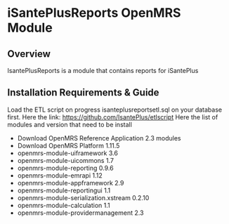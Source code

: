 iSantePlusReports OpenMRS Module
=====================================

Overview
-------------------------------------

IsantePlusReports is a module that contains reports for iSantePlus


Installation Requirements & Guide
-------------------------------------

Load the ETL script on progress isanteplusreportsetl.sql on your database first.
Here the link: https://github.com/IsantePlus/etlscript
Here the list of modules and version that need to be install
- Download OpenMRS Reference Application 2.3 modules 
- Download OpenMRS Platform 1.11.5
- openmrs-module-uiframework 3.6
- openmrs-module-uicommons 1.7
- openmrs-module-reporting 0.9.6
- openmrs-module-emrapi 1.12
- openmrs-module-appframework 2.9
- openmrs-module-reportingui 1.1
- openmrs-module-serialization.xstream 0.2.10
- openmrs-module-calculation 1.1
- openmrs-module-providermanagement 2.3

